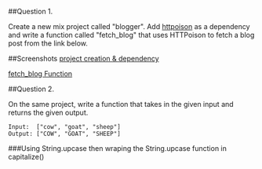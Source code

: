 ##Question 1.

Create a new mix project called "blogger". Add [httpoison](hexdocs.pm/httpoison) as a dependency and write a function called "fetch_blog" that uses HTTPoison to fetch a blog post from the link below.

##Screenshots
[project creation & dependency](https://github.com/AndrewMbugua/Elixir-Apps/blob/master/Exercises/Screenshots/AddingHttpoison.png)

[fetch_blog Function](https://github.com/AndrewMbugua/Elixir-Apps/blob/master/Exercises/Screenshots/fetch_blog_result.png)


##Question 2.

On the same project, write a function that takes in the given input and returns the given output.
```
Input:  ["cow", "goat", "sheep"]
Output: ["COW", "GOAT", "SHEEP"]
```

###Using String.upcase then wraping the String.upcase function in capitalize()
[](https://github.com/AndrewMbugua/Elixir-Apps/blob/master/Exercises/Screenshots/uppercase.png)
